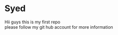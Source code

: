 # Syed<br>
Hii guys this is my first repo <br> please follow my git hub account for more information
